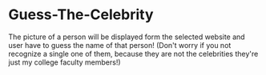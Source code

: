 # Guess-The-Celebrity
The picture of a person will be displayed form the selected website and user have to guess the name of that person!
(Don't worry if you not recognize a single one of them, because they are not the celebrities they're just my college faculty members!) 
